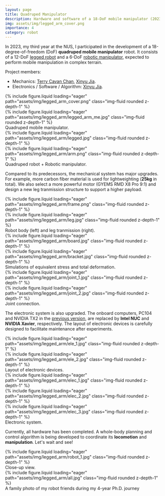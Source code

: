 ```yaml
---
layout: page
title: Quadruped Manipulator
description: Hardware and software of a 18-DoF mobile manipulator (2023)
img: assets/img/legged_arm_cover.png
importance: 4
category: robot
---
```


In 2023, my third year at the NUS, I participated in the development of a 18-degree-of-freedom (DoF) **quadruped mobile manipulator** robot. It consists of a 12-DoF [legged robot](https://jia-xinyu.github.io/projects/7_project/) and a 6-DoF [robotic manipulator](https://jia-xinyu.github.io/projects/8_project/), expected to perform mobile manipulation in complex terrain.

Project members: 
* Mechanics: [Terry Cavan Chan](https://cde.nus.edu.sg/bme/bioroboticslab/author/terry-cavan-chan/), <u>Xinyu Jia</u>.
* Electronics / Software / Algorithm: <u>Xinyu Jia</u>.

<div class="row">
    <div class="col-sm mt-3 mt-md-0">
        {% include figure.liquid loading="eager" path="assets/img/legged_arm_cover.png" class="img-fluid rounded z-depth-1" %}
    </div>
    <div class="col-sm mt-3 mt-md-0">
        {% include figure.liquid loading="eager" path="assets/img/legged_arm/legged_arm_me.jpg" class="img-fluid rounded z-depth-1" %}
    </div>
</div>
<div class="caption">
    Quadruped mobile manipulator.
</div>

<div class="row justify-content-sm-center">
    <div class="col-sm-8 mt-3 mt-md-0">
        {% include figure.liquid loading="eager" path="assets/img/legged_arm/legged.jpg" class="img-fluid rounded z-depth-1" %}
    </div>
    <div class="col-sm-4 mt-3 mt-md-0">
        {% include figure.liquid loading="eager" path="assets/img/legged_arm/arm.png" class="img-fluid rounded z-depth-1" %}
    </div>
</div>
<div class="caption">
    Quadruped robot + Robotic manipulator.
</div>

Compared to its predecessors, the mechanical system has major upgrades. For example, more carbon fiber material is used for lightweighting (**25kg** in total). We also select a more powerful motor (GYEMS RMD X8 Pro 9:1) and design a new leg tranmission structure to support a higher payload.

<div class="row">
    <div class="col-sm mt-3 mt-md-0">
        {% include figure.liquid loading="eager" path="assets/img/legged_arm/frame.png" class="img-fluid rounded z-depth-1" %}
    </div>
    <div class="col-sm mt-3 mt-md-0">
        {% include figure.liquid loading="eager" path="assets/img/legged_arm/leg.jpg" class="img-fluid rounded z-depth-1" %}
    </div>
</div>
<div class="caption">
    Robot body (left) and leg tranmission (right).
</div>

<div class="row">
    <div class="col-sm mt-3 mt-md-0">
        {% include figure.liquid loading="eager" path="assets/img/legged_arm/board.jpg" class="img-fluid rounded z-depth-1" %}
    </div>
    <div class="col-sm mt-3 mt-md-0">
        {% include figure.liquid loading="eager" path="assets/img/legged_arm/bracket.jpg" class="img-fluid rounded z-depth-1" %}
    </div>
</div>
<div class="caption">
    Simulations of equivalent stress and total deformation.
</div>

<div class="row">
    <div class="col-sm mt-3 mt-md-0">
        {% include figure.liquid loading="eager" path="assets/img/legged_arm/joint_1.jpg" class="img-fluid rounded z-depth-1" %}
    </div>
    <div class="col-sm mt-3 mt-md-0">
        {% include figure.liquid loading="eager" path="assets/img/legged_arm/joint_2.jpg" class="img-fluid rounded z-depth-1" %}
    </div>
</div>
<div class="caption">
    Joint connection.
</div>

The electronic system is also upgraded. The onboard computers, PC104 and NVIDIA TX2 in the [previous version](https://jia-xinyu.github.io/projects/7_project/), are replaced by **Intel NUC** and **NVIDIA Xavier**, respectively. The layout of electronic devices is carefully designed to facilitate maintenance after experiments.

<div class="row">
    <div class="col-sm mt-3 mt-md-0">
        {% include figure.liquid loading="eager" path="assets/img/legged_arm/ele_1.jpg" class="img-fluid rounded z-depth-1" %}
    </div>
    <div class="col-sm mt-3 mt-md-0">
        {% include figure.liquid loading="eager" path="assets/img/legged_arm/ele_2.jpg" class="img-fluid rounded z-depth-1" %}
    </div>
</div>
<div class="caption">
    Layout of electronic devices.
</div>

<div class="row">
    <div class="col-sm mt-3 mt-md-0">
        {% include figure.liquid loading="eager" path="assets/img/legged_arm/elec_1.jpg" class="img-fluid rounded z-depth-1" %}
    </div>
    <div class="col-sm mt-3 mt-md-0">
        {% include figure.liquid loading="eager" path="assets/img/legged_arm/elec_2.jpg" class="img-fluid rounded z-depth-1" %}
    </div>
    <div class="col-sm mt-3 mt-md-0">
        {% include figure.liquid loading="eager" path="assets/img/legged_arm/elec_3.jpg" class="img-fluid rounded z-depth-1" %}
    </div>
</div>
<div class="caption">
    Electronic system.
</div>

Currently, all hardware has been completed. 
A whole-body planning and control algorithm is being developed to coordinate its **locomotion** and **manipulation**. Let's wait and see!

<div class="row">
    <div class="col-sm mt-3 mt-md-0">
        {% include figure.liquid loading="eager" path="assets/img/legged_arm/robot_1.jpg" class="img-fluid rounded z-depth-1" %}
    </div>
</div>
<div class="caption">
    Close-up view.
</div>

<div class="row">
    <div class="col-sm mt-3 mt-md-0">
        {% include figure.liquid loading="eager" path="assets/img/legged_arm/all.jpg" class="img-fluid rounded z-depth-1" %}
    </div>
</div>
<div class="caption">
    A family photo of my robot friends during my 4-year Ph.D. journey
</div>